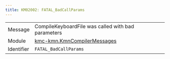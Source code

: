```yaml
---
title: KM02002: FATAL_BadCallParams
---
```


|            |           |
|------------|---------- |
| Message    | CompileKeyboardFile was called with bad parameters |
| Module     | [kmc-kmn.KmnCompilerMessages](kmc-kmn.kmncompilermessages) |
| Identifier | `FATAL_BadCallParams` |


